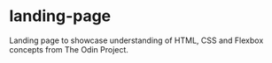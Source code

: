# landing-page
Landing page to showcase understanding of HTML, CSS and Flexbox concepts from The Odin Project.
